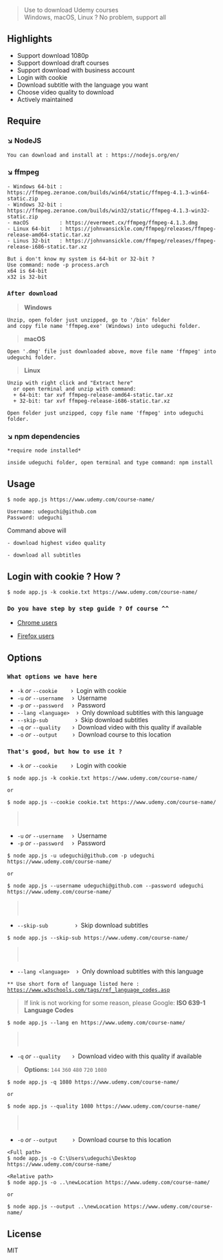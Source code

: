 > Use to download Udemy courses  
> Windows, macOS, Linux ? No problem, support all

## Highlights

- Support download 1080p
- Support download draft courses
- Support download with business account
- Login with cookie
- Download subtitle with the language you want
- Choose video quality to download
- Actively maintained

## Require
### &#x2198; NodeJS
```
You can download and install at : https://nodejs.org/en/
```
### &#x2198; ffmpeg

```
- Windows 64-bit : https://ffmpeg.zeranoe.com/builds/win64/static/ffmpeg-4.1.3-win64-static.zip
- Windows 32-bit : https://ffmpeg.zeranoe.com/builds/win32/static/ffmpeg-4.1.3-win32-static.zip
- macOS          : https://evermeet.cx/ffmpeg/ffmpeg-4.1.3.dmg
- Linux 64-bit   : https://johnvansickle.com/ffmpeg/releases/ffmpeg-release-amd64-static.tar.xz
- Linus 32-bit   : https://johnvansickle.com/ffmpeg/releases/ffmpeg-release-i686-static.tar.xz

But i don't know my system is 64-bit or 32-bit ?
Use command: node -p process.arch
x64 is 64-bit
x32 is 32-bit
```
### `After download`

> **Windows**
```
Unzip, open folder just unzipped, go to '/bin' folder
and copy file name 'ffmpeg.exe' (Windows) into udeguchi folder.
```

> **macOS**
```
Open '.dmg' file just downloaded above, move file name 'ffmpeg' into udeguchi folder.
```

> **Linux**
```
Unzip with right click and "Extract here"
  or open terminal and unzip with command:
  + 64-bit: tar xvf ffmpeg-release-amd64-static.tar.xz
  + 32-bit: tar xvf ffmpeg-release-i686-static.tar.xz
  
Open folder just unzipped, copy file name 'ffmpeg' into udeguchi folder.
```
### &#x2198; npm dependencies
```
*require node installed*

inside udeguchi folder, open terminal and type command: npm install
```
## Usage
```
$ node app.js https://www.udemy.com/course-name/

Username: udeguchi@github.com
Password: udeguchi
```
Command above will

`- download highest video quality`
 
`- download all subtitles`

## Login with cookie ? How ?
```
$ node app.js -k cookie.txt https://www.udemy.com/course-name/
```
### `Do you have step by step guide ? Of course ^^`  

 * [Chrome users](https://github.com/kyonenjs/udeguchi/issues/1#issuecomment-508435783)

 * [Firefox users](https://github.com/kyonenjs/udeguchi/issues/1#issuecomment-508431489)

## Options
### `What options we have here`
  * `-k` _or_ `--cookie`&nbsp;&nbsp;&nbsp;&nbsp;&nbsp;&nbsp;&nbsp;&nbsp;›&nbsp;&nbsp;Login with cookie
  * `-u` _or_ `--username`&nbsp;&nbsp;&nbsp;&nbsp;&nbsp;›&nbsp;&nbsp;Username
  * `-p` _or_ `--password`&nbsp;&nbsp;&nbsp;&nbsp;&nbsp;›&nbsp;&nbsp;Password
  * `--lang <language>`&nbsp;&nbsp;&nbsp;&nbsp;›&nbsp;&nbsp;Only download subtitles with this language  
  * `--skip-sub`&nbsp;&nbsp;&nbsp;&nbsp;&nbsp;&nbsp;&nbsp;&nbsp;&nbsp;&nbsp;&nbsp;&nbsp;&nbsp;&nbsp;&nbsp;&nbsp;›&nbsp;&nbsp;​Skip download subtitles  
  * `-q` _or_ `--quality`&nbsp;&nbsp;&nbsp;&nbsp;&nbsp;&nbsp;&nbsp;›&nbsp;&nbsp;Download video with this quality if available  
  * `-o` _or_ `--output`&nbsp;&nbsp;&nbsp;&nbsp;&nbsp;&nbsp;&nbsp;&nbsp;&nbsp;›&nbsp;&nbsp;Download course to this location  

### `That's good, but how to use it ?`
* `-k` _or_ `--cookie`&nbsp;&nbsp;&nbsp;&nbsp;&nbsp;&nbsp;&nbsp;&nbsp;›&nbsp;&nbsp;Login with cookie
```
$ node app.js -k cookie.txt https://www.udemy.com/course-name/

or

$ node app.js --cookie cookie.txt https://www.udemy.com/course-name/
```
> &nbsp;  
> &nbsp;  
  * `-u` _or_ `--username`&nbsp;&nbsp;&nbsp;&nbsp;&nbsp;›&nbsp;&nbsp;Username
  * `-p` _or_ `--password`&nbsp;&nbsp;&nbsp;&nbsp;&nbsp;›&nbsp;&nbsp;Password
```
$ node app.js -u udeguchi@github.com -p udeguchi https://www.udemy.com/course-name/

or

$ node app.js --username udeguchi@github.com --password udeguchi https://www.udemy.com/course-name/
```
> &nbsp;  
> &nbsp;  
  * `--skip-sub`&nbsp;&nbsp;&nbsp;&nbsp;&nbsp;&nbsp;&nbsp;&nbsp;&nbsp;&nbsp;&nbsp;&nbsp;&nbsp;&nbsp;&nbsp;&nbsp;›&nbsp;&nbsp;​Skip download subtitles
```
$ node app.js --skip-sub https://www.udemy.com/course-name/
```
> &nbsp;  
> &nbsp;  
  * `--lang <language>`&nbsp;&nbsp;&nbsp;&nbsp;›&nbsp;&nbsp;Only download subtitles with this language

<code>** Use short form of language listed here : https://www.w3schools.com/tags/ref_language_codes.asp</code>  
> If link is not working for some reason, please Google: **ISO 639-1 Language Codes**
```
$ node app.js --lang en https://www.udemy.com/course-name/
```
> &nbsp;  
> &nbsp;  
  * `-q` _or_ `--quality`&nbsp;&nbsp;&nbsp;&nbsp;&nbsp;&nbsp;&nbsp;›&nbsp;&nbsp;Download video with this quality if available
> **Options:** `144` `360` `480` `720` `1080`  
```
$ node app.js -q 1080 https://www.udemy.com/course-name/

or

$ node app.js --quality 1080 https://www.udemy.com/course-name/
```
> &nbsp;  
> &nbsp;  
  * `-o` _or_ `--output`&nbsp;&nbsp;&nbsp;&nbsp;&nbsp;&nbsp;&nbsp;&nbsp;&nbsp;›&nbsp;&nbsp;Download course to this location
```
<Full path>
$ node app.js -o C:\Users\udeguchi\Desktop https://www.udemy.com/course-name/

<Relative path>
$ node app.js -o ..\newLocation https://www.udemy.com/course-name/

or 

$ node app.js --output ..\newLocation https://www.udemy.com/course-name/ 
```

## License

MIT